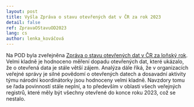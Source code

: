 ```yaml
---
layout: post
title: Vyšla Zpráva o stavu otevřených dat v ČR za rok 2023
detail: false
ref: ZpravaOStavuOD2023
lang: cs
author: lenka_kováčová
---
```

Na POD byla zveřejněna [Zpráva o stavu otevřených dat v ČR za loňský rok](https://data.gov.cz/přílohy/výroční-zprávy/Zpráva%20o%20stavu%20otevřených%20dat%202023.pdf). 
Velmi kladně je hodnoceno měření dopadu otevřených dat, které ukázalo, že o otevřená data je stále větší zájem.
Analýza dále říká, že v organizacích veřejné správy je silné povědomí o otevřených datech a dosavadní aktivity týmu národní koordinátorky jsou hodnoceny velmi kladně.
Navzdory tomu se řada povinností stále neplní, a to především v oblasti všech veřejných registrů, které měly být všechny otevřené do konce roku 2023, což se nestalo.
